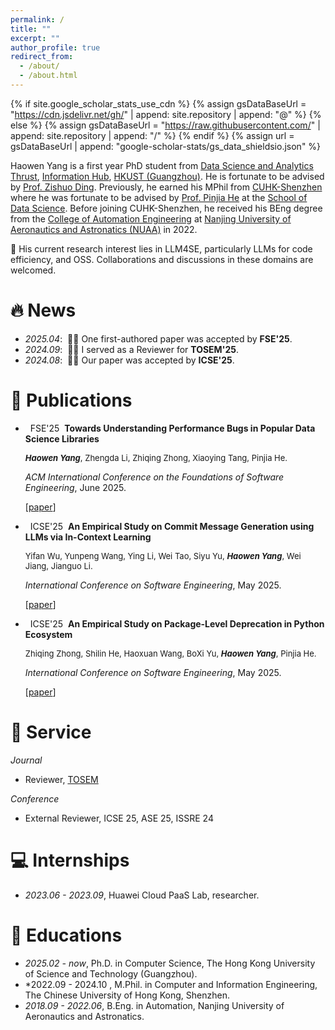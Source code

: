 ```yaml
---
permalink: /
title: ""
excerpt: ""
author_profile: true
redirect_from: 
  - /about/
  - /about.html
---
```


{% if site.google_scholar_stats_use_cdn %}
{% assign gsDataBaseUrl = "https://cdn.jsdelivr.net/gh/" | append: site.repository | append: "@" %}
{% else %}
{% assign gsDataBaseUrl = "https://raw.githubusercontent.com/" | append: site.repository | append: "/" %}
{% endif %}
{% assign url = gsDataBaseUrl | append: "google-scholar-stats/gs_data_shieldsio.json" %}

<span class='anchor' id='about-me'></span>

Haowen Yang is a first year PhD student from [Data Science and Analytics Thrust](https://dsa.hkust-gz.edu.cn/), [Information Hub](https://www.hkust-gz.edu.cn/academics/hubs-and-thrust-areas/information-hub/), [HKUST (Guangzhou)](https://www.hkust-gz.edu.cn/).
He is fortunate to be advised by [Prof. Zishuo Ding](https://personal.hkust-gz.edu.cn/ding/). 
Previously, he earned his MPhil from [CUHK-Shenzhen](https://www.cuhk.edu.cn/en) where he was fortunate to be advised by [Prof. Pinjia He](https://pinjiahe.github.io/) at the [School of Data Science](https://cs.pku.edu.cn/). Before joining CUHK-Shenzhen, he received his BEng degree from the [College of Automation Engineering](https://cae.nuaa.edu.cn/zdh_en/) at [Nanjing University of Aeronautics and Astronatics (NUAA)](https://www.nuaa.edu.cn/) in 2022.

🔎 His current research interest lies in LLM4SE, particularly LLMs for code efficiency, and OSS. 
Collaborations and discussions in these domains are welcomed.


# 🔥 News

- *2025.04*: &nbsp;🎉🎉 One first-authored paper was accepted by **FSE'25**.
- *2024.09*: &nbsp;🎉🎉 I served as a Reviewer for **TOSEM'25**.
- *2024.08*: &nbsp;🎉🎉 Our paper was accepted by **ICSE'25**.

# 📝 Publications 

- &nbsp; <span class="badge">FSE'25</span> &nbsp;**Towards Understanding Performance Bugs in Popular Data Science Libraries**

  <span style="font-size:13px;"> <strong><em>Haowen Yang</em></strong>, Zhengda Li, Zhiqing Zhong, Xiaoying Tang, Pinjia He.</span>

  <span style="font-size:14px;"> *ACM International Conference on the Foundations of Software Engineering*, June 2025. </span>

  [[paper](#)]

- &nbsp; <span class="badge">ICSE'25</span> &nbsp;**An Empirical Study on Commit Message Generation using LLMs via In-Context Learning**

  <span style="font-size:13px;"> Yifan Wu, Yunpeng Wang, Ying Li, Wei Tao, Siyu Yu, <strong><em>Haowen Yang</em></strong>, Wei Jiang, Jianguo Li.</span>

  <span style="font-size:14px;"> *International Conference on Software Engineering*, May 2025. </span>

  [[paper](https://arxiv.org/abs/2502.18904)]

- &nbsp; <span class="badge">ICSE'25</span> &nbsp;**An Empirical Study on Package-Level Deprecation in Python Ecosystem**

  <span style="font-size:13px;"> Zhiqing Zhong, Shilin He, Haoxuan Wang, BoXi Yu, <strong><em>Haowen Yang</em></strong>, Pinjia He.</span>

  <span style="font-size:14px;"> *International Conference on Software Engineering*, May 2025. </span>

  [[paper](https://arxiv.org/abs/2408.10327)]


# 💬 Service

*Journal*
- Reviewer, [TOSEM](https://dl.acm.org/journal/tosem)

*Conference*
- External Reviewer, ICSE 25, ASE 25, ISSRE 24

# 💻 Internships

- *2023.06 - 2023.09*, Huawei Cloud PaaS Lab, researcher.

# 📖 Educations

- *2025.02 - now*, Ph.D. in Computer Science, The Hong Kong University of Science and Technology (Guangzhou). 
- *2022.09 - 2024.10 , M.Phil. in Computer and Information Engineering, The Chinese University of Hong Kong, Shenzhen. 
- *2018.09 - 2022.06*, B.Eng. in Automation, Nanjing University of Aeronautics and Astronatics.
